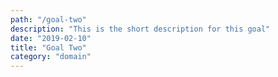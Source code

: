 ```yaml
---
path: "/goal-two"
description: "This is the short description for this goal"
date: "2019-02-10"
title: "Goal Two"
category: "domain"
---
```

